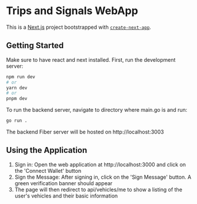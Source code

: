 # Trips and Signals WebApp

This is a [Next.js](https://nextjs.org/) project bootstrapped with
[`create-next-app`](https://github.com/vercel/next.js/tree/canary/packages/create-next-app).

## Getting Started

Make sure to have react and next installed. 
First, run the development server: 

```bash
npm run dev
# or
yarn dev
# or
pnpm dev
```

To run the backend server, navigate to directory where main.go is and run:

```bash
go run .
```

The backend Fiber server will be hosted on http://localhost:3003

## Using the Application

1. Sign in: Open the web application at http://localhost:3000 and click on the 'Connect Wallet' button
2. Sign the Message: After signing in, click on the 'Sign Message' button. A green verification banner should appear
3. The page will then redirect to api/vehicles/me to show a listing of the user's vehicles and their basic information
   
